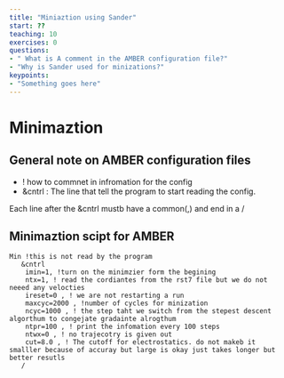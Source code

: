 ```yaml
---
title: "Miniaztion using Sander"
start: ??
teaching: 10
exercises: 0
questions: 
- " What is A comment in the AMBER configuration file?"
- "Why is Sander used for minizations?"
keypoints:
- "Something goes here"
---
```


# Minimaztion 
## General note on AMBER configuration files 
- ! how to commnet in infromation for the config 
-  &cntrl : The line that tell the program to start reading the config. 

Each line after the  &cntrl mustb have a common(,) and end in a /

## Minimaztion scipt for AMBER 
~~~
Min !this is not read by the program 
   &cntrl
    imin=1, !turn on the minimzier form the begining
    ntx=1, ! read the cordiantes from the rst7 file but we do not neeed any velocties 
    ireset=0 , ! we are not restarting a run 
    maxcyc=2000 , !number of cycles for minization 
    ncyc=1000 , ! the step taht we switch from the stepest descent algorthum to congejate gradainte alrogthum
    ntpr=100 , ! print the infomation every 100 steps 
    ntwx=0 , ! no trajecotry is given out 
    cut=8.0 , ! The cutoff for electrostatics. do not makeb it smalller because of accuray but large is okay just takes longer but better resutls
   /
~~~
